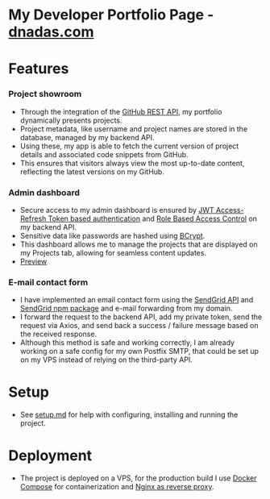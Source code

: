 # My Developer Portfolio Page - [dnadas.com](https://dnadas.com)
# Features

### Project showroom 
- Through the integration of the [GitHub REST API](https://docs.github.com/en/rest?apiVersion=2022-11-28), my portfolio dynamically presents projects.
- Project metadata, like username and project names are stored in the database, managed by my backend API.
- Using these, my app is able to fetch the current version of project details and associated code snippets from GitHub.
- This ensures that visitors always view the most up-to-date content, reflecting the latest versions on my GitHub.

### Admin dashboard
- Secure access to my admin dashboard is ensured by [JWT Access-Refresh Token based authentication](https://auth0.com/blog/refresh-tokens-what-are-they-and-when-to-use-them/) and [Role Based Access Control](https://auth0.com/docs/manage-users/access-control/rbac) on my backend API.
- Sensitive data like passwords are hashed using [BCrypt](https://www.npmjs.com/package/bcrypt).
- This dashboard allows me to manage the projects that are displayed on my Projects tab, allowing for seamless content updates.
- [Preview](https://github.com/DNadas98/project_showroom/tree/main/img)

### E-mail contact form
- I have implemented an email contact form using the [SendGrid API](https://sendgrid.com/) and [SendGrid npm package](https://www.npmjs.com/package/@sendgrid/mail) and e-mail forwarding from my domain.
- I forward the request to the backend API, add my private token, send the request via Axios, and send back a success / failure message based on the received response.
- Although this method is safe and working correctly, I am already working on a safe config for my own Postfix SMTP, that could be set up on my VPS instead of relying on the third-party API.

# Setup
- See [setup.md](https://github.com/DNadas98/project_showroom/blob/main/setup.md) for help with configuring, installing and running the project.


# Deployment
- The project is deployed on a VPS, for the production build I use [Docker Compose](https://docs.docker.com/compose/) for containerization and [Nginx as reverse proxy](https://docs.nginx.com/nginx/admin-guide/web-server/reverse-proxy/).
